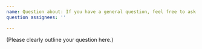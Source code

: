```yaml
---
name: Question about: If you have a general question, feel free to ask it using this template. title: 'Untitled' labels:
question assignees: ''

---
```


(Please clearly outline your question here.)
